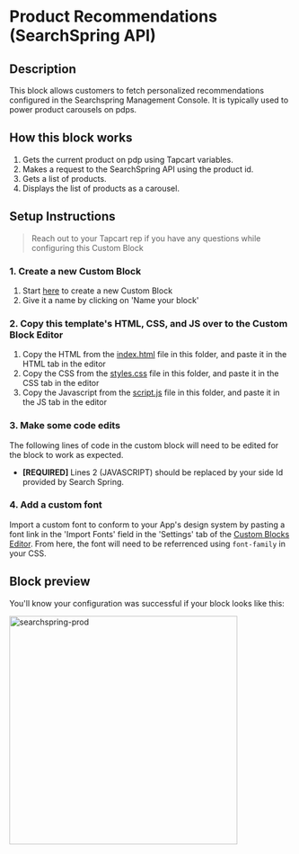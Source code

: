 # Product Recommendations (SearchSpring API)

## Description
This block allows customers to fetch personalized recommendations configured in the Searchspring Management Console. It is typically used to power product carousels on pdps.

## How this block works
1. Gets the current product on pdp using Tapcart variables.
2. Makes a request to the SearchSpring API using the product id.
3. Gets a list of products.
4. Displays the list of products as a carousel.

## Setup Instructions
> Reach out to your Tapcart rep if you have any questions while configuring this Custom Block

### 1. Create a new Custom Block
1. Start [here](https://app.tapcart.com/custom-blocks) to create a new Custom Block
2. Give it a name by clicking on 'Name your block'


### 2. Copy this template's HTML, CSS, and JS over to the Custom Block Editor
1. Copy the HTML from the [index.html](#) file in this folder, and paste it in the HTML tab in the editor
2. Copy the CSS from the [styles.css](#) file in this folder, and paste it in the CSS tab in the editor
3. Copy the Javascript from the [script.js](#) file in this folder, and paste it in the JS tab in the editor


### 3. Make some code edits
The following lines of code in the custom block will need to be edited for the block to work as expected. 

- **[REQUIRED]** Lines 2 (JAVASCRIPT) should be replaced by your side Id provided by Search Spring.

### 4. Add a custom font
Import a custom font to conform to your App's design system by pasting a font link in the 'Import Fonts' field in the 'Settings' tab of the [Custom Blocks Editor](https://app.tapcart.com/custom-blocks). From here, the font will need to be referrenced using `font-family` in your CSS.


## Block preview
You'll know your configuration was successful if your block looks like this:

<img width="406" alt="searchspring-prod" src="https://github.com/Tapcart-Templates/custom-block-templates-internal-dev/assets/17016704/d3ccb7b2-9b27-4050-bf48-771bcf8d461f">


